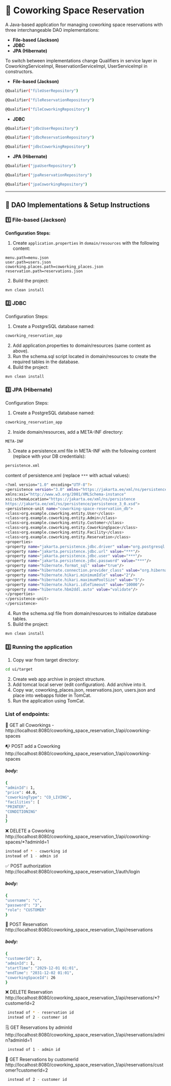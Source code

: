 # 🧾 Coworking Space Reservation

A Java-based application for managing coworking space reservations with three interchangeable DAO implementations:

- **File-based (Jackson)**
- **JDBC**
- **JPA (Hibernate)**

To switch between implementations change Qualifiers in service layer 
in CoworkingServiceImpl, ReservationServiceImpl, UserServiceImpl in constructors.

- **File-based (Jackson)**

```sh
@Qualifier("fileUserRepository")
```
```sh
@Qualifier("fileReservationRepository")
```
```sh
@Qualifier("fileCoworkingRepository")
```

- **JDBC** 
```sh
@Qualifier("jdbcUserRepository")
```
```sh
@Qualifier("jdbcReservationRepository")
```
```sh
@Qualifier("jdbcCoworkingRepository")
```

- **JPA (Hibernate)**
```sh
@Qualifier("jpaUserRepository")
```
```sh
@Qualifier("jpaReservationRepository")
 ```
```sh
@Qualifier("jpaCoworkingRepository")
 ```
---

## 📁 DAO Implementations & Setup Instructions
### 1️⃣ File-based (Jackson)
**Configuration Steps:**
1. Create `application.properties` in `domain/resources` with the following content:
```properties
menu.path=menu.json
user.path=users.json
coworking.places.path=coworking_places.json
reservation.path=reservations.json
```
2. Build the project:
```sh
mvn clean install
```
### 2️⃣ JDBC
Configuration Steps:
1. Create a PostgreSQL database named:
```sh
coworking_reservation_app
```
2. Add application.properties to domain/resources (same content as above).
3. Run the schema.sql script located in domain/resources to create the required tables in the database.
4. Build the project:
 ```sh
mvn clean install
```
### 3️⃣ JPA (Hibernate)
Configuration Steps:
1. Create a PostgreSQL database named:
```sh
coworking_reservation_app
```
2. Inside domain/resources, add a META-INF directory:
```sh
META-INF
```
3. Create a persistence.xml file in META-INF with the following content (replace with your DB credentials):
```sh
persistence.xml
```
content of persistence.xml (replace `***` with actual values):
```sh
<?xml version="1.0" encoding="UTF-8"?>
<persistence version="3.0" xmlns="https://jakarta.ee/xml/ns/persistence"
xmlns:xsi="http://www.w3.org/2001/XMLSchema-instance"
xsi:schemaLocation="https://jakarta.ee/xml/ns/persistence
https://jakarta.ee/xml/ns/persistence/persistence_3_0.xsd">
<persistence-unit name="coworking-space-reservation_db">
<class>org.example.coworking.entity.User</class>
<class>org.example.coworking.entity.Admin</class>
<class>org.example.coworking.entity.Customer</class>
<class>org.example.coworking.entity.CoworkingSpace</class>
<class>org.example.coworking.entity.Facility</class>
<class>org.example.coworking.entity.Reservation</class>
<properties>
<property name="jakarta.persistence.jdbc.driver" value="org.postgresql.Driver"/>
<property name="jakarta.persistence.jdbc.url" value="***"/>
<property name="jakarta.persistence.jdbc.user" value="***"/>
<property name="jakarta.persistence.jdbc.password" value="***"/>
<property name="hibernate.format_sql" value="true"/>
<property name="hibernate.connection.provider_class" value="org.hibernate.hikaricp.internal.HikariCPConnectionProvider"/>
<property name="hibernate.hikari.minimumIdle" value="2"/>
<property name="hibernate.hikari.maximumPoolSize" value="5"/>
<property name="hibernate.hikari.idleTimeout" value="10000"/>
<property name="hibernate.hbm2ddl.auto" value="validate"/>
</properties>
</persistence-unit>
</persistence>
```
4. Run the schema.sql file from domain/resources to initialize database tables.
5. Build the project:
 ```sh
mvn clean install
```
### 3️⃣  Running the application
1. Copy war from target directory:
```sh
cd ui/target
```
2. Create web app archive in project structure.
3. Add tomcat local server (edit configuration). Add archive into it.
4. Copy war, coworking_places.json, reservations.json, users.json and place into webapps folder in TomCat.
5. Run the application using TomCat.

### List of endpoints:

🏢 GET all Coworkings -
http://localhost:8080/coworking_space_reservation_1/api/coworking-spaces

📭 POST add a Coworking
http://localhost:8080/coworking_space_reservation_1/api/coworking-spaces
##### body:
 ```sh
{
"adminId": 1,
"price": 44.0,
"coworkingType": "CO_LIVING",
"facilities": [
"PRINTER",
"CONDITIONING"
]
}
 ```
❌ DELETE a Coworking
http://localhost:8080/coworking_space_reservation_1/api/coworking-spaces/*?adminId=1
 ```sh
 instead of * - coworking id
 instead of 1 - admin id
  ```
✅ POST authorization
http://localhost:8080/coworking_space_reservation_1/auth/login
##### body:
```sh
{
"username": "c",
"password": "3",
"role": "CUSTOMER"
}
```
📎 POST Reservation
http://localhost:8080/coworking_space_reservation_1/api/reservations
##### body:
```sh
{
"customerId": 2,
"adminId": 1,
"startTime": "2029-12-01 01:01",
"endTime": "2031-12-02 01:01",
"coworkingSpaceId": 26
}
```
❌ DELETE Reservation
http://localhost:8080/coworking_space_reservation_1/api/reservations/*?customerId=2
```sh
 instead of * - reservation id
 instead of 2 - customer id
  ```
🗒 GET Reservations by adminId
http://localhost:8080/coworking_space_reservation_1/api/reservations/admin?adminId=1
```sh
 instead of 1 - admin id
  ```

📙 GET Reservations by customerId
http://localhost:8080/coworking_space_reservation_1/api/reservations/customer?customerId=2
```sh
 instead of 2 - customer id
  ```